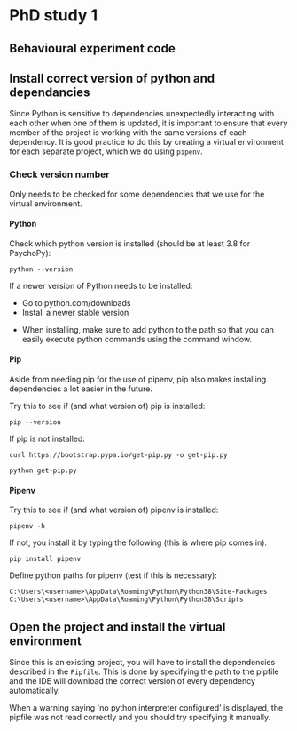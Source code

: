 # PhD study 1
## Behavioural experiment code

## Install correct version of python and dependancies
Since Python is sensitive to dependencies unexpectedly interacting with each other when one of them is updated, it is important to ensure that every member of the project is working with the same versions of each dependency.
It is good practice to do this by creating a virtual environment for each separate project, which we do using `pipenv`.

### Check version number
Only needs to be checked for some dependencies that we use for the virtual environment.

#### Python
Check which python version is installed (should be at least 3.8 for PsychoPy):

`python --version`

If a newer version of Python needs to be installed:
- Go to python.com/downloads
- Install a newer stable version
* When installing, make sure to add python to the path so that you can easily execute python commands using the command window.

#### Pip
Aside from needing pip for the use of pipenv, pip also makes installing dependencies a lot easier in the future.

Try this to see if (and what version of) pip is installed:

`pip --version`

If pip is not installed:

`curl https://bootstrap.pypa.io/get-pip.py -o get-pip.py`

`python get-pip.py`

#### Pipenv
Try this to see if (and what version of) pipenv is installed:

`pipenv -h`

If not, you install it by typing the following (this is where pip comes in).

`pip install pipenv`

Define python paths for pipenv (test if this is necessary):
```
C:\Users\<username>\AppData\Roaming\Python\Python38\Site-Packages
C:\Users\<username>\AppData\Roaming\Python\Python38\Scripts
```

## Open the project and install the virtual environment
Since this is an existing project, you will have to install the dependencies described in the `Pipfile`.
This is done by specifying the path to the pipfile and the IDE will download the correct version of every dependency automatically.

When a warning saying 'no python interpreter configured' is displayed, the pipfile was not read correctly and you should try specifying it manually.